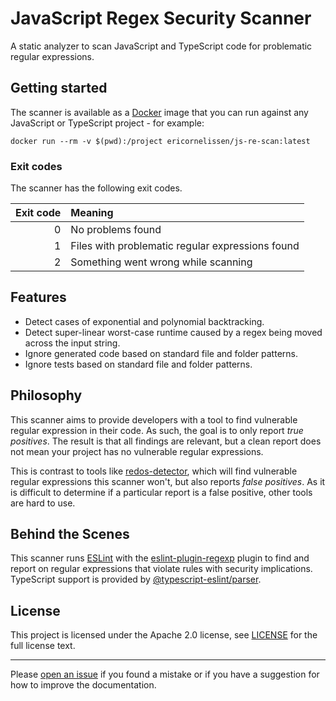 # JavaScript Regex Security Scanner

A static analyzer to scan JavaScript and TypeScript code for problematic regular
expressions.

## Getting started

The scanner is available as a [Docker] image that you can run against any
JavaScript or TypeScript project - for example:

```shell
docker run --rm -v $(pwd):/project ericornelissen/js-re-scan:latest
```

### Exit codes

The scanner has the following exit codes.

| Exit code | Meaning                                          |
| --------: | :----------------------------------------------- |
| 0         | No problems found                                |
| 1         | Files with problematic regular expressions found |
| 2         | Something went wrong while scanning              |

## Features

- Detect cases of exponential and polynomial backtracking.
- Detect super-linear worst-case runtime caused by a regex being moved across
  the input string.
- Ignore generated code based on standard file and folder patterns.
- Ignore tests based on standard file and folder patterns.

## Philosophy

This scanner aims to provide developers with a tool to find vulnerable regular
expression in their code. As such, the goal is to only report _true positives_.
The result is that all findings are relevant, but a clean report does not mean
your project has no vulnerable regular expressions.

This is contrast to tools like [redos-detector], which will find vulnerable
regular expressions this scanner won't, but also reports _false positives_. As
it is difficult to determine if a particular report is a false positive, other
tools are hard to use.

## Behind the Scenes

This scanner runs [ESLint] with the [eslint-plugin-regexp] plugin to find and
report on regular expressions that violate rules with security implications.
TypeScript support is provided by [@typescript-eslint/parser].

## License

This project is licensed under the Apache 2.0 license, see [LICENSE] for the
full license text.

---

Please [open an issue] if you found a mistake or if you have a suggestion for
how to improve the documentation.

[@typescript-eslint/parser]: https://www.npmjs.com/package/@typescript-eslint/parser
[docker]: https://www.docker.com/
[eslint]: https://eslint.org/
[eslint-plugin-regexp]: https://github.com/ota-meshi/eslint-plugin-regexp
[license]: ./LICENSE
[open an issue]: https://github.com/ericcornelissen/js-regex-security-scanner/issues/new?labels=documentation&template=documentation.md
[redos-detector]: https://github.com/tjenkinson/redos-detector
